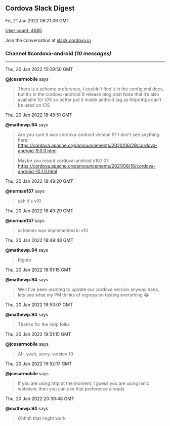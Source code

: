 ## Cordova Slack Digest
Fri, 21 Jan 2022 08:21:09 GMT

[User count: 4685](https://cordova.slack.com/)


Join the conversation at [slack.cordova.io](http://slack.cordova.io/)

### __Channel #cordova-android__ _(10 messages)_
---

Thu, 20 Jan 2022 15:09:50 GMT

__@jcesarmobile__ says 
> There is a scheme preference, I couldn’t find it in the config.xml docs, but it’s in the cordova-android 9 release blog post
> Note that it’s also available for iOS so better put it inside android tag as http/https can’t be used on iOS 
> 

Thu, 20 Jan 2022 18:48:51 GMT

__@mathewp.94__ says 
> Are you sure it was cordova-android version 9? I don't see anything here:
> <https://cordova.apache.org/announcements/2020/06/29/cordova-android-9.0.0.html>
> 
> Maybe you meant cordova-android v10.1.0?
> <https://cordova.apache.org/announcements/2021/08/16/cordova-android-10.1.0.html>
> 

Thu, 20 Jan 2022 18:49:20 GMT

__@norman137__ says 
> yah it's v10
> 

Thu, 20 Jan 2022 18:49:29 GMT

__@norman137__ says 
> schemes was implemented in v10
> 

Thu, 20 Jan 2022 18:49:48 GMT

__@mathewp.94__ says 
> Righto
> 

Thu, 20 Jan 2022 18:51:15 GMT

__@mathewp.94__ says 
> Well I've been wanting to update our cordova version anyway haha, lets see what my PM thinks of regression testing everything 😂
> 

Thu, 20 Jan 2022 18:53:07 GMT

__@mathewp.94__ says 
> Thanks for the help folks
> 

Thu, 20 Jan 2022 19:51:15 GMT

__@jcesarmobile__ says 
> Ah, yeah, sorry, version 10
> 

Thu, 20 Jan 2022 19:52:17 GMT

__@jcesarmobile__ says 
> If you are using http at the moment, I guess you are using ionic webview, then you can use that preference already 
> 

Thu, 20 Jan 2022 20:30:48 GMT

__@mathewp.94__ says 
> Ohhhh that might work
> 
